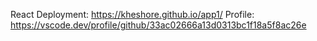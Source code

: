 React Deployment: https://kheshore.github.io/app1/
Profile: https://vscode.dev/profile/github/33ac02666a13d0313bc1f18a5f8ac26e